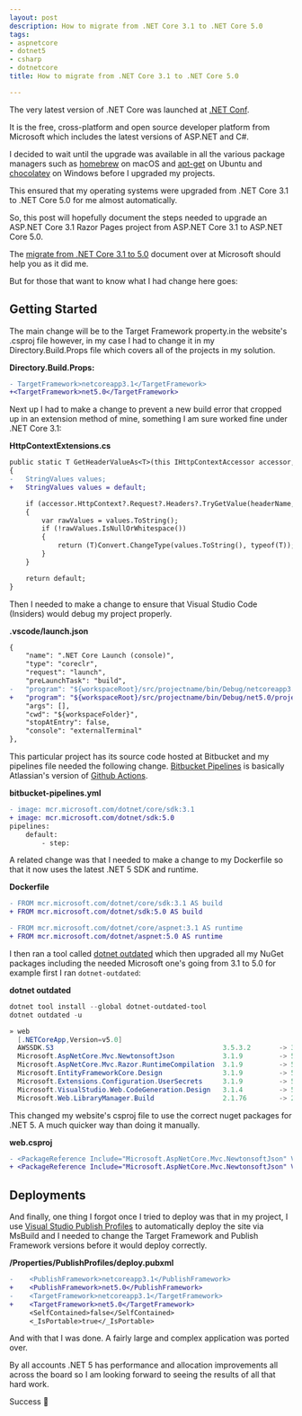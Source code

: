 ```yaml
---
layout: post
description: How to migrate from .NET Core 3.1 to .NET Core 5.0
tags:
- aspnetcore
- dotnet5
- csharp
- dotnetcore
title: How to migrate from .NET Core 3.1 to .NET Core 5.0

---
```

The very latest version of .NET Core was launched at [.NET Conf](https://www.dotnetconf.net/).

It is the free, cross-platform and open source developer platform from Microsoft which includes the latest versions of ASP.NET and C#.

I decided to wait until the upgrade was available in all the various package managers such as [homebrew](https://brew.sh/) on macOS and [apt-get](https://linux.die.net/man/8/apt-get) on Ubuntu and [chocolatey](https://chocolatey.org/) on Windows before I upgraded my projects.

This ensured that my operating systems were upgraded from .NET Core 3.1 to .NET Core 5.0 for me almost automatically.

So, this post will hopefully document the steps needed to upgrade an ASP.NET Core 3.1 Razor Pages project from ASP.NET Core 3.1 to ASP.NET Core 5.0.

The [migrate from .NET Core 3.1 to 5.0](https://docs.microsoft.com/en-us/aspnet/core/migration/31-to-50?view=aspnetcore-5.0&tabs=visual-studio-code) document over at Microsoft should help you as it did me.

But for those that want to know what I had change here goes:

## Getting Started

The main change will be to the Target Framework property.in the website's .csproj file however, in my case I had to change it in my Directory.Build.Props file which covers all of the projects in my solution.

**Directory.Build.Props:**

```diff
- TargetFramework>netcoreapp3.1</TargetFramework>
+<TargetFramework>net5.0</TargetFramework>
```

Next up I had to make a change to prevent a new build error that cropped up in an extension method of mine, something I am sure worked fine under .NET Core 3.1:

**HttpContextExtensions.cs**

```diff
public static T GetHeaderValueAs<T>(this IHttpContextAccessor accessor, string headerName)
{
-   StringValues values;
+   StringValues values = default;

    if (accessor.HttpContext?.Request?.Headers?.TryGetValue(headerName, out values) ?? false)
    {
        var rawValues = values.ToString();
        if (!rawValues.IsNullOrWhitespace())
        {
            return (T)Convert.ChangeType(values.ToString(), typeof(T));
        }
    }

    return default;
}
```

Then I needed to make a change to ensure that Visual Studio Code (Insiders) would debug my project properly.

**.vscode/launch.json**

```diff
{
    "name": ".NET Core Launch (console)",
    "type": "coreclr",
    "request": "launch",
    "preLaunchTask": "build",
-   "program": "${workspaceRoot}/src/projectname/bin/Debug/netcoreapp3.1/projectname.dll",
+   "program": "${workspaceRoot}/src/projectname/bin/Debug/net5.0/projectname.dll",
    "args": [],
    "cwd": "${workspaceFolder}",
    "stopAtEntry": false,
    "console": "externalTerminal"
},
```

This particular project has its source code hosted at Bitbucket and my pipelines file needed the following change. [Bitbucket Pipelines](https://support.atlassian.com/bitbucket-cloud/docs/get-started-with-bitbucket-pipelines) is basically Atlassian's version of [Github Actions](https://github.com/features/actions).

**bitbucket-pipelines.yml**

```diff
- image: mcr.microsoft.com/dotnet/core/sdk:3.1
+ image: mcr.microsoft.com/dotnet/sdk:5.0
pipelines:
    default:
        - step:
```

A related change was that I needed to make a change to my Dockerfile so that it now uses the latest .NET 5 SDK and runtime.

**Dockerfile**

```diff
- FROM mcr.microsoft.com/dotnet/core/sdk:3.1 AS build
+ FROM mcr.microsoft.com/dotnet/sdk:5.0 AS build

- FROM mcr.microsoft.com/dotnet/core/aspnet:3.1 AS runtime
+ FROM mcr.microsoft.com/dotnet/aspnet:5.0 AS runtime
```

I then ran a tool called [dotnet outdated](https://github.com/dotnet-outdated/dotnet-outdated) which then upgraded all my NuGet packages including the needed Microsoft one's going from 3.1 to 5.0 for example first I ran `dotnet-outdated`:

**dotnet outdated**

```powershell
dotnet tool install --global dotnet-outdated-tool
dotnet outdated -u

» web
  [.NETCoreApp,Version=v5.0]
  AWSSDK.S3                                          3.5.3.2       -> 3.5.4
  Microsoft.AspNetCore.Mvc.NewtonsoftJson            3.1.9         -> 5.0.0
  Microsoft.AspNetCore.Mvc.Razor.RuntimeCompilation  3.1.9         -> 5.0.0
  Microsoft.EntityFrameworkCore.Design               3.1.9         -> 5.0.0
  Microsoft.Extensions.Configuration.UserSecrets     3.1.9         -> 5.0.0
  Microsoft.VisualStudio.Web.CodeGeneration.Design   3.1.4         -> 5.0.0
  Microsoft.Web.LibraryManager.Build                 2.1.76        -> 2.1.113
```

This changed my website's csproj file to use the correct nuget packages for .NET 5. A much quicker way than doing it manually.

**web.csproj**

```diff
- <PackageReference Include="Microsoft.AspNetCore.Mvc.NewtonsoftJson" Version="3.1.9" />
+ <PackageReference Include="Microsoft.AspNetCore.Mvc.NewtonsoftJson" Version="5.0.0" />
```

## Deployments

And finally, one thing I forgot once I tried to deploy was that in my project, I use [Visual Studio Publish Profiles](https://docs.microsoft.com/en-us/aspnet/core/host-and-deploy/visual-studio-publish-profiles?view=aspnetcore-5.0) to automatically deploy the site via MsBuild and I needed to change the Target Framework and Publish Framework versions before it would deploy correctly.

**/Properties/PublishProfiles/deploy.pubxml**

```diff
-    <PublishFramework>netcoreapp3.1</PublishFramework>
+    <PublishFramework>net5.0</PublishFramework>
-    <TargetFramework>netcoreapp3.1</TargetFramework>
+    <TargetFramework>net5.0</TargetFramework>
     <SelfContained>false</SelfContained>
     <_IsPortable>true</_IsPortable>
```

And with that I was done. A fairly large and complex application was ported over.

By all accounts .NET 5 has performance and allocation improvements all across the board so I am looking forward to seeing the results of all that hard work.

Success 🥳